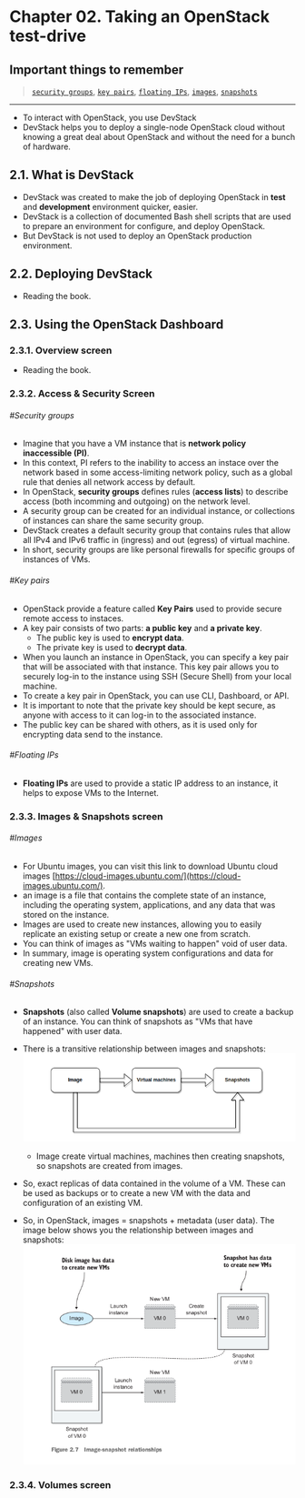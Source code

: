 # Chapter 02. Taking an OpenStack test-drive
## Important things to remember
> [`security groups`](#security-groups), [`key pairs`](#key-pairs), [`floating IPs`](#floating-ips), [`images`](#images), [`snapshots`](#snapshots)

<hr>

* To interact with OpenStack, you use DevStack
* DevStack helps you to deploy a single-node OpenStack cloud without knowing a great deal about OpenStack and without the need for a bunch of hardware.

## 2.1. What is DevStack
* DevStack was created to make the job of deploying OpenStack in **test** and **development** environment quicker, easier.
* DevStack is a collection of documented Bash shell scripts that are used to prepare an environment for configure, and deploy OpenStack.
* But DevStack is not used to deploy an OpenStack production environment.

## 2.2. Deploying DevStack
* Reading the book.

## 2.3. Using the OpenStack Dashboard
### 2.3.1. Overview screen
* Reading the book.

### 2.3.2. Access & Security Screen

###### \#Security groups
* Imagine that you have a VM instance that is **network policy inaccessible (PI)**.
* In this context, PI refers to the inability to access an instace over the network based in some access-limiting network policy, such as a global rule that denies all network access by default.
* In OpenStack, **security groups** defines rules (**access lists**) to describe access (both incomming and outgoing) on the network level.
* A security group can be created for an individual instance, or collections of instances can share the same security group.
* DevStack creates a default security group that contains rules that allow all IPv4 and IPv6 traffic in (ingress) and out (egress) of virtual machine.
* In short, security groups are like personal firewalls for specific groups of instances of VMs.

###### \#Key pairs
* OpenStack provide a feature called **Key Pairs** used to provide secure remote access to instaces.
* A key pair consists of two parts: **a public key** and **a private key**.
  * The public key is used to **encrypt data**.
  * The private key is used to **decrypt data**.
* When you launch an instance in OpenStack, you can specify a key pair that will be associated with that instance. This key pair allows you to securely log-in to the instance using SSH (Secure Shell) from your local machine.
* To create a key pair in OpenStack, you can use CLI, Dashboard, or API.
* It is important to note that the private key should be kept secure, as anyone with access to it can log-in to the associated instance.
* The public key can be shared with others, as it is used only for encrypting data send to the instance.

###### \#Floating IPs
* **Floating IPs** are used to provide a static IP address to an instance, it helps to expose VMs to the Internet.
### 2.3.3. Images & Snapshots screen
###### \#Images
* For Ubuntu images, you can visit this link to download Ubuntu cloud images [https://cloud-images.ubuntu.com/](https://cloud-images.ubuntu.com/).
* an image is a file that contains the complete state of an instance, including the operating system, applications, and any data that was stored on the instance.
* Images are used to create new instances, allowing you to easily replicate an existing setup or create a new one from scratch.
* You can think of images as "VMs waiting to happen" void of user data.
* In summary, image is operating system configurations and data for creating new VMs.

###### \#Snapshots
* **Snapshots** (also called **Volume snapshots**) are used to create a backup of an instance. You can think of snapshots as "VMs that have happened" with user data.
* There is a transitive relationship between images and snapshots:
  ![](./img/01.png)
  * Image create virtual machines, machines then creating snapshots, so snapshots are created from images.

* So, exact replicas of data contained in the volume of a VM. These can be used as backups or to create a new VM with the data and configuration of an existing VM.
* So, in OpenStack, images = snapshots + metadata (user data). The image below shows you the relationship between images and snapshots:
  ![](./img/02.png)

### 2.3.4. Volumes screen
